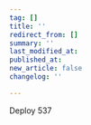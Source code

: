 ```yaml
---
tag: []
title: ''
redirect_from: []
summary: ''
last_modified_at: 
published_at: 
new_article: false
changelog: ''

---
```

Deploy 537